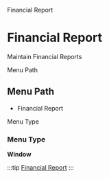 
Financial Report
# Financial Report


Maintain Financial Reports

Menu Path
## Menu Path



- Financial Report

Menu Type
### Menu Type

**Window**


:::tip
[Financial Report](functional-guide/window/window-financial-report.md)
:::